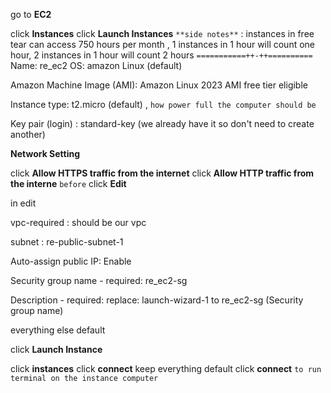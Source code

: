 go to **EC2**

click **Instances** 
click **Launch Instances**
        `**side notes**` : instances in free tear can access 750 hours per month , 1 instances in 1 hour will count one hour, 2 instances in 1 hour will count 2 hours
        `===========++-++==========`
Name: re_ec2
OS: amazon Linux (default)

Amazon Machine Image (AMI): Amazon Linux 2023 AMI free tier eligible

Instance type: t2.micro (default) , `how power full the computer should be `

Key pair (login) : standard-key (we already have it so don't need to create another)

**Network Setting**

click **Allow HTTPS traffic from the internet**
click **Allow HTTP traffic from the interne**
`before` 
click **Edit**

in edit 

vpc-required : should be our vpc

subnet : re-public-subnet-1

Auto-assign public IP: Enable

Security group name - required: re_ec2-sg

Description - required: replace: launch-wizard-1 to re_ec2-sg (Security group name)



everything else default

click **Launch Instance**


click **instances**
click **connect**
keep everything default 
click **connect** `to run terminal on the instance computer `